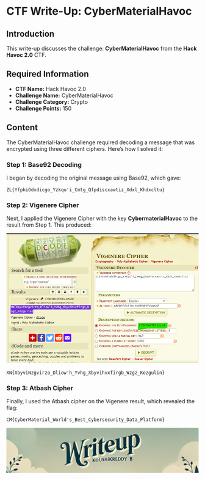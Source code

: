 # CTF Write-Up: CyberMaterialHavoc

## Introduction

This write-up discusses the challenge: **CyberMaterialHavoc** from the **Hack Havoc 2.0** CTF.

## Required Information

- **CTF Name:** Hack Havoc 2.0
- **Challenge Name:** CyberMaterialHavoc
- **Challenge Category:** Crypto
- **Challenge Points:** 150

## Content

The CyberMaterialHavoc challenge required decoding a message that was encrypted using three different ciphers. Here’s how I solved it:

### Step 1: Base92 Decoding
I began by decoding the original message using Base92, which gave:

    ZL{YfphiGdxdicgo_Yzkqu'i_Cmtg_Qfpdiscxawtiz_Xdxl_Khdxcltu}

### Step 2: Vigenere Cipher
Next, I applied the Vigenere Cipher with the key **CybermaterialHavoc** to the result from Step 1. This produced:

![](src\images\23.png)

    XN{XbyviNzgvirzo_Dliow'h_Yvhg_Xbyvihvxfirgb_Wzgz_Kozgulin}

### Step 3: Atbash Cipher
Finally, I used the Atbash cipher on the Vigenere result, which revealed the flag:

    CM{CyberMaterial_World's_Best_Cybersecurity_Data_Platform}

                 


![CTF Writeup by KoushikReddyB](src\images\Credits.png)